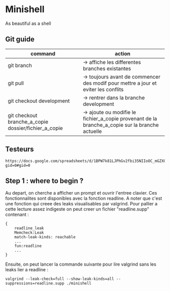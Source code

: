 # Minishell
As beautiful as a shell

## Git guide

| command | action |
|---|---|
| git branch | -> affiche les differentes branches existantes |
| git pull | -> toujours avant de commencer des modif pour mettre a jour et eviter les conflits |
| git checkout development | -> rentrer dans la branche development |
| git checkout branche_a_copie dossier/fichier_a_copie | -> ajoute ou modifie le fichier_a_copie provenant de la branche_a_copie sur la branche actuelle |

## Testeurs

```
https://docs.google.com/spreadsheets/d/1BPW7k81LJPhGv2fbi35NIIoOC_mGZXQQJDnV0SjulFs/edit?gid=0#gid=0
```

## Step 1 : where to begin ?

Au depart, on cherche a afficher un prompt et ouvrir l'entree clavier. Ces fonctionnalites sont disponibles avec la fonction readline. A noter que c'est une fonction qui creee des leaks visualisables par valgrind. Pour pallier a cette lecture assez indigeste on peut creer un fichier "readline.supp" contenant :
```
{
    readline_leak
    Memcheck:Leak
    match-leak-kinds: reachable
    ...
    fun:readline
    ...
}
```
Ensuite, on peut lancer la commande suivante pour lire valgrind sans les leaks lier a readline : 
```
valgrind --leak-check=full --show-leak-kinds=all --suppressions=readline.supp ./minishell
```
